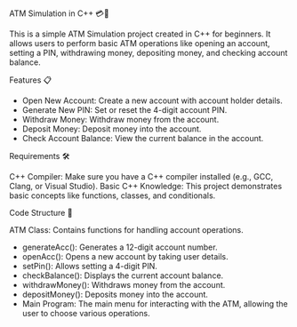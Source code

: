 ATM Simulation in C++ 💳🏧

  This is a simple ATM Simulation project created in C++ for beginners. 
  It allows users to perform basic ATM operations like opening an account, setting a PIN, withdrawing money, depositing money, and checking account balance.

Features 📋
  - Open New Account: Create a new account with account holder details.
  - Generate New PIN: Set or reset the 4-digit account PIN.
  - Withdraw Money: Withdraw money from the account.
  - Deposit Money: Deposit money into the account.
  - Check Account Balance: View the current balance in the account.
  
Requirements 🛠️

  C++ Compiler: Make sure you have a C++ compiler installed (e.g., GCC, Clang, or Visual Studio).
  Basic C++ Knowledge: This project demonstrates basic concepts like functions, classes, and conditionals.

Code Structure 📂

  ATM Class: Contains functions for handling account operations.

  - generateAcc(): Generates a 12-digit account number.
  - openAcc(): Opens a new account by taking user details.
  - setPin(): Allows setting a 4-digit PIN.
  - checkBalance(): Displays the current account balance.
  - withdrawMoney(): Withdraws money from the account.
  - depositMoney(): Deposits money into the account.
  - Main Program: The main menu for interacting with the ATM, allowing the user to choose various operations.
